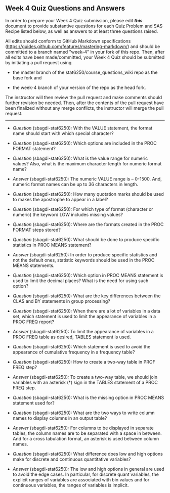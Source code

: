 ## Week 4 Quiz Questions and Answers

In order to prepare your Week 4 Quiz submission, please edit ***this*** document to provide substantive questions for each Quiz Problem and SAS Recipe listed below, as well as answers to at least three questions raised.

All edits should conform to GitHub Markdown specifications (https://guides.github.com/features/mastering-markdown/) and should be committed to a branch named "week-4" in your fork of this repo. Then, after all edits have been made/committed, your Week 4 Quiz should be submitted by initiating a pull request using

- the master branch of the stat6250/course_questions_wiki repo as the base fork and

- the week-4 branch of your version of the repo as the head fork.

The instructor will then review the pull request and make comments should further revision be needed. Then, after the contents of the pull request have been finalized without any merge conflicts, the instructor will merge the pull request.

********************************************************************************




- *Question* (sbagdi-stat6250): With the VALUE statement, the format name should start with which special character? 



- *Question* (sbagdi-stat6250): Which options are included in the PROC FORMAT statement? 



- *Question* (sbagdi-stat6250): What is the value range for numeric values? Also, what is the maximum character length for numeric format name?
- *Answer* (sbagdi-stat6250):  The numeric VALUE range is – 0-1500. And, numeric format names can be up to 36 characters in length.



- *Question* (sbagdi-stat6250): How many quotation marks should be used to makes the apostrophe to appear in a label?



- *Question* (sbagdi-stat6250): For which type of format (character or numeric) the keyword LOW includes missing values?



- *Question* (sbagdi-stat6250): Where are the formats created in the PROC FORMAT steps stored?  



- *Question* (sbagdi-stat6250): What should be done to produce specific statistics in PROC MEANS statement?
- *Answer* (sbagdi-stat6250): In order to produce specific statistics and not the default ones, statistic keywords should be used in the PROC MEANS statements. 



- *Question* (sbagdi-stat6250): Which option in PROC MEANS statement is used to limit the decimal places? What is the need for using such option?


- *Question* (sbagdi-stat6250): What are the key differences between the CLAS and BY statements in group processing? 



- *Question* (sbagdi-stat6250): When there are a lot of variables in a data set, which statement is used to limit the appearance of variables in a PROC FREQ report? 
- *Answer* (sbagdi-stat6250): To limit the appearance of variables in a PROC FREQ table as desired, TABLES statement is used.

- *Question* (sbagdi-stat6250): Which statement is used to avoid the appearance of cumulative frequency in a frequency table? 



- *Question* (sbagdi-stat6250): How to create a two-way table in PROF FREQ step?
- *Answer* (sbagdi-stat6250): To create a two-way table, we should join variables with an asterisk (*) sign in the TABLES statement of a PROC FREQ step. 



- *Question* (sbagdi-stat6250): What is the missing option in PROC MEANS statement used for?


- *Question* (sbagdi-stat6250): What are the two ways to write column names to display columns in an output table?
- *Answer* (sbagdi-stat6250): For columns to be displayed in separate tables, the column names are to be separated with a space in between. And for a cross tabulation format, an asterisk is used between column names. 


- *Question* (sbagdi-stat6250): What difference does low and high options make for discrete and continuous quantitative variables? 
- *Answer* (sbagdi-stat6250): The low and high options in general are used to avoid the edge cases. In particular, for discrete quant variables, the explicit ranges of variables are associated with bin values and for continuous variables, the ranges of variables is implicit.  

